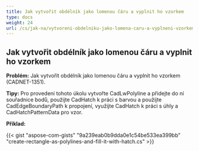 ```yaml
---
title: Jak vytvořit obdélník jako lomenou čáru a vyplnit ho vzorkem
type: docs
weight: 24
url: /cs/jak-na/vytvoreni-obdelniku-jako-lomena-caru-a-vyplneni-vzorkem/
---
```


## **Jak vytvořit obdélník jako lomenou čáru a vyplnit ho vzorkem**

**Problém:** Jak vytvořit obdélník jako lomenou čáru a vyplnit ho vzorkem (CADNET-1351).

**Tipy:** Pro provedení tohoto úkolu vytvořte CadLwPolyline a přidejte do ní souřadnice bodů, použijte CadHatch k práci s barvou a použijte CadEdgeBoundaryPath k propojení, využijte CadHatch k práci s úhly a CadHatchPatternData pro vzor.

**Příklad:**

{{< gist "aspose-com-gists" "9a239eab0b9dda0e1c54be533ea399bb" "create-rectangle-as-polylines-and-fill-it-with-hatch.cs" >}}
